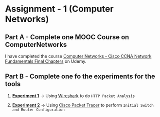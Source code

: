 # Assignment - 1 (Computer Networks)

## Part A - Complete one MOOC Course on ComputerNetworks

I have completed the course [Computer Networks - Cisco CCNA Network Fundamentals Final Chapters](https://www.udemy.com/course/cisco-ccna-network-fundamentals-final/) on Udemy.

## Part B - Complete one fo the experiments for the tools

1. [**Experiment 1**](https://github.com/R21EF247/computer-networks-assignment-1/tree/main/part-b/cisco_packet_tracer#readme) $\to$ Using [Wireshark](https://www.wireshark.org/) to do `HTTP Packet Analysis`

2. [**Experiment 2**](https://github.com/R21EF247/computer-networks-assignment-1/tree/main/part-b/wireshark#readme) $\to$ Using [Cisco Packet Tracer](https://www.netacad.com/courses/packet-tracer) to perform `Initial Switch and Router Configuration`
